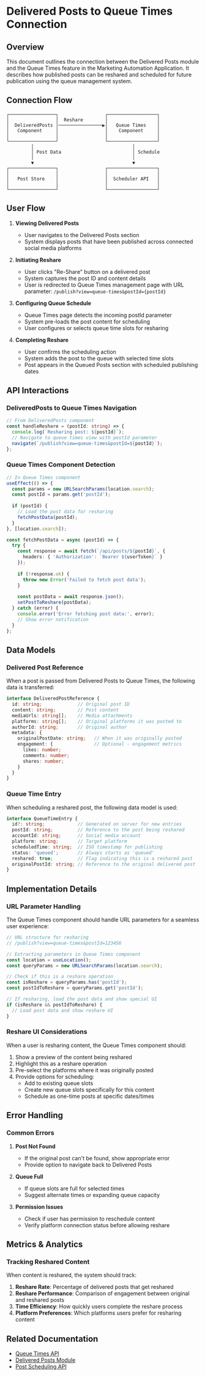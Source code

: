 # Delivered Posts to Queue Times Connection

## Overview
This document outlines the connection between the Delivered Posts module and the Queue Times feature in the Marketing Automation Application. It describes how published posts can be reshared and scheduled for future publication using the queue management system.

## Connection Flow

```
┌─────────────────┐                 ┌──────────────────┐
│                 │  Reshare        │                  │
│  DeliveredPosts │────────────────▶│   Queue Times    │
│   Component     │                 │    Component     │
│                 │                 │                  │
└─────────────────┘                 └──────────────────┘
         │                                    │
         │ Post Data                          │ Schedule
         │                                    │
         ▼                                    ▼
┌─────────────────┐                 ┌──────────────────┐
│                 │                 │                  │
│   Post Store    │                 │  Scheduler API   │
│                 │                 │                  │
└─────────────────┘                 └──────────────────┘
```

## User Flow

1. **Viewing Delivered Posts**
   - User navigates to the Delivered Posts section
   - System displays posts that have been published across connected social media platforms

2. **Initiating Reshare**
   - User clicks "Re-Share" button on a delivered post
   - System captures the post ID and content details
   - User is redirected to Queue Times management page with URL parameter: `/publish?view=queue-times&postId={postId}`

3. **Configuring Queue Schedule**
   - Queue Times page detects the incoming postId parameter
   - System pre-loads the post content for scheduling
   - User configures or selects queue time slots for resharing

4. **Completing Reshare**
   - User confirms the scheduling action
   - System adds the post to the queue with selected time slots
   - Post appears in the Queued Posts section with scheduled publishing dates

## API Interactions

### DeliveredPosts to Queue Times Navigation
```typescript
// From DeliveredPosts component
const handleReshare = (postId: string) => {
  console.log(`Resharing post: ${postId}`);
  // Navigate to queue times view with postId parameter
  navigate(`/publish?view=queue-times&postId=${postId}`);
};
```

### Queue Times Component Detection
```typescript
// In Queue Times component
useEffect(() => {
  const params = new URLSearchParams(location.search);
  const postId = params.get('postId');
  
  if (postId) {
    // Load the post data for resharing
    fetchPostData(postId);
  }
}, [location.search]);

const fetchPostData = async (postId) => {
  try {
    const response = await fetch(`/api/posts/${postId}`, {
      headers: { 'Authorization': `Bearer ${userToken}` }
    });
    
    if (!response.ok) {
      throw new Error('Failed to fetch post data');
    }
    
    const postData = await response.json();
    setPostToReshare(postData);
  } catch (error) {
    console.error('Error fetching post data:', error);
    // Show error notification
  }
};
```

## Data Models

### Delivered Post Reference
When a post is passed from Delivered Posts to Queue Times, the following data is transferred:

```typescript
interface DeliveredPostReference {
  id: string;             // Original post ID
  content: string;        // Post content
  mediaUrls: string[];    // Media attachments
  platforms: string[];    // Original platforms it was posted to
  authorId: string;       // Original author
  metadata: {            
    originalPostDate: string;   // When it was originally posted
    engagement: {               // Optional - engagement metrics
      likes: number;
      comments: number;
      shares: number;
    }
  }
}
```

### Queue Time Entry
When scheduling a reshared post, the following data model is used:

```typescript
interface QueueTimeEntry {
  id?: string;            // Generated on server for new entries
  postId: string;         // Reference to the post being reshared
  accountId: string;      // Social media account
  platform: string;       // Target platform
  scheduledTime: string;  // ISO timestamp for publishing
  status: 'queued';       // Always starts as 'queued'
  reshared: true;         // Flag indicating this is a reshared post
  originalPostId: string; // Reference to the original delivered post
}
```

## Implementation Details

### URL Parameter Handling
The Queue Times component should handle URL parameters for a seamless user experience:

```typescript
// URL structure for resharing
// /publish?view=queue-times&postId=123456

// Extracting parameters in Queue Times component
const location = useLocation();
const queryParams = new URLSearchParams(location.search);

// Check if this is a reshare operation
const isReshare = queryParams.has('postId');
const postIdToReshare = queryParams.get('postId');

// If resharing, load the post data and show special UI
if (isReshare && postIdToReshare) {
  // Load post data and show reshare UI
}
```

### Reshare UI Considerations
When a user is resharing content, the Queue Times component should:

1. Show a preview of the content being reshared
2. Highlight this as a reshare operation
3. Pre-select the platforms where it was originally posted
4. Provide options for scheduling:
   - Add to existing queue slots
   - Create new queue slots specifically for this content
   - Schedule as one-time posts at specific dates/times

## Error Handling

### Common Errors
1. **Post Not Found**
   - If the original post can't be found, show appropriate error
   - Provide option to navigate back to Delivered Posts

2. **Queue Full**
   - If queue slots are full for selected times
   - Suggest alternate times or expanding queue capacity

3. **Permission Issues**
   - Check if user has permission to reschedule content
   - Verify platform connection status before allowing reshare

## Metrics & Analytics

### Tracking Reshared Content
When content is reshared, the system should track:

1. **Reshare Rate**: Percentage of delivered posts that get reshared
2. **Reshare Performance**: Comparison of engagement between original and reshared posts
3. **Time Efficiency**: How quickly users complete the reshare process
4. **Platform Preferences**: Which platforms users prefer for resharing content

## Related Documentation

- [Queue Times API](./queue-times.md)
- [Delivered Posts Module](./delivered-connections.md)
- [Post Scheduling API](../posts/scheduling.md) 